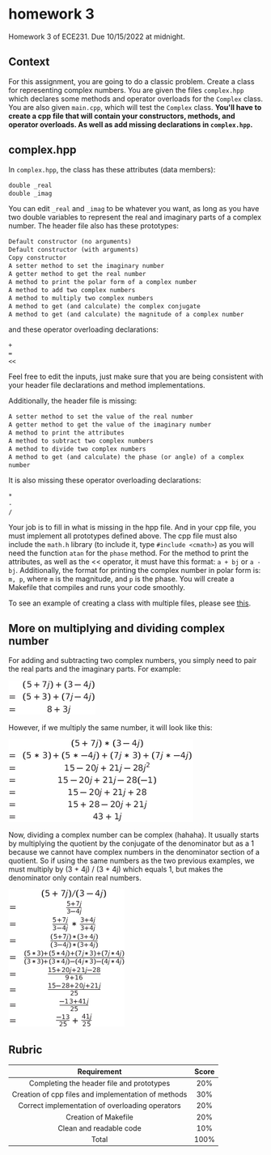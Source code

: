 # homework 3
Homework 3 of ECE231. Due 10/15/2022 at midnight.

## Context
For this assignment, you are going to do a classic problem. Create a class for representing complex numbers. You are given the files `complex.hpp` which declares some methods and operator overloads for the `Complex` class. You are also given `main.cpp`, which will test the `Complex` class. **You'll have to create a cpp file that will contain your constructors, methods, and operator overloads. As well as add missing declarations in `complex.hpp`.**

## complex.hpp
In `complex.hpp`, the class has these attributes (data members):

    double _real
    double _imag

You can edit `_real` and `_imag` to be whatever you want, as long as you have two double variables to represent the real and imaginary parts of a complex number. The header file also has these prototypes:
    
    Default constructor (no arguments)
    Default constructor (with arguments)
    Copy constructor
    A setter method to set the imaginary number
    A getter method to get the real number
    A method to print the polar form of a complex number
    A method to add two complex numbers
    A method to multiply two complex numbers
    A method to get (and calculate) the complex conjugate
    A method to get (and calculate) the magnitude of a complex number

and these operator overloading declarations:

    +
    =
    <<

Feel free to edit the inputs, just make sure that you are being consistent with your header file declarations and method implementations.

Additionally, the header file is missing:
  
    A setter method to set the value of the real number
    A getter method to get the value of the imaginary number
    A method to print the attributes
    A method to subtract two complex numbers
    A method to divide two complex numbers
    A method to get (and calculate) the phase (or angle) of a complex number

It is also missing these operator overloading declarations:

    *
    -
    /

Your job is to fill in what is missing in the hpp file. And in your cpp file, you must implement all prototypes defined above. The cpp file must also include the `math.h` library (to include it, type `#include <cmath>`) as you will need the function `atan` for the `phase` method. For the method to print the attributes, as well as the << operator, it must have this format: `a + bj` or `a - bj`. Additionally, the format for printing the complex number in polar form is: `m, p`, where `m` is the magnitude, and `p` is the phase. You will create a Makefile that compiles and runs your code smoothly.

To see an example of creating a class with multiple files, please see [this](https://github.com/Fviramontes8/UNMECE231Code/tree/main/Classes/IntList).

## More on multiplying and dividing complex number

For adding and subtracting two complex numbers, you simply need to pair the real parts and the imaginary parts. For example:

![](add_complex_example.png)

However, if we multiply the same number, it will look like this:

![](mult_complex_example.png)

Now, dividing a complex number can be complex (hahaha). It usually starts by multiplying the quotient by the conjugate of the denominator but as a 1 because we cannot have complex numbers in the denominator section of a quotient. So if using the same numbers as the two previous examples, we must multiply by (3 + 4j) / (3 + 4j) which equals 1, but makes the denominator only contain real numbers.

![](div_complex_example.png)

## Rubric

|Requirement                                         |Score  |
|  :---:                                             | :---: |
|Completing the header file and prototypes           | 20%   |
|Creation of cpp files and implementation of methods | 30%   |
|Correct implementation of overloading operators     | 20%   |
|Creation of Makefile                                | 20%   |
|Clean and readable code                             | 10%   |
|Total                                               | 100%  |
